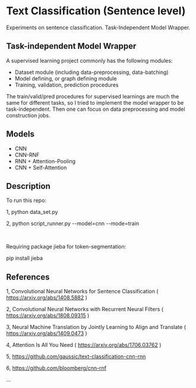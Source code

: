 # Text Classification (Sentence level)

Experiments on sentence classification. Task-Independent Model Wrapper. 


## Task-independent Model Wrapper

A supervised learning project commonly has the following modules:

* Dataset module (including data-preprocessing, data-batching)
* Model defining, or graph defining module
* Training, validation, prediction procedures

The train/valid/pred procedures for supervised learnings are much the same for different tasks, so I tried to implement the model wrapper to be task-independent. Then one can focus on data preprocessing and model construction jobs.

## Models

* CNN
* CNN-RNF
* RNN + Attention-Pooling
* CNN + Self-Attention

## Description

To run this repo:

1, python data_set.py

2, python script_runner.py --model=cnn --mode=train

</br>

Requiring package jieba for token-segmentation:

pip install jieba


## References

1, Convolutional Neural Networks for Sentence Classification ( https://arxiv.org/abs/1408.5882 )

2, Convolutional Neural Networks with Recurrent Neural Filters ( https://arxiv.org/abs/1808.09315 )

3, Neural Machine Translation by Jointly Learning to Align and Translate ( https://arxiv.org/abs/1409.0473 )

4, Attention Is All You Need ( https://arxiv.org/abs/1706.03762 )

5, https://github.com/gaussic/text-classification-cnn-rnn

6, https://github.com/bloomberg/cnn-rnf

...


